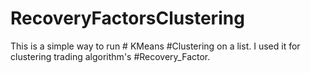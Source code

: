 # RecoveryFactorsClustering
This is a simple way to run # KMeans #Clustering on a list.
I used it for clustering trading algorithm's #Recovery_Factor. 

